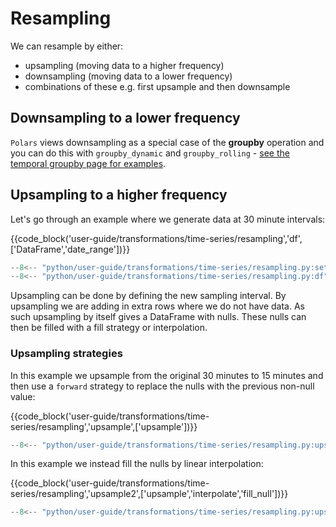 # Resampling

We can resample by either:

- upsampling (moving data to a higher frequency)
- downsampling (moving data to a lower frequency)
- combinations of these e.g. first upsample and then downsample

## Downsampling to a lower frequency

`Polars` views downsampling as a special case of the **groupby** operation and you can do this with `groupby_dynamic` and `groupby_rolling` - [see the temporal groupby page for examples](rolling.md).

## Upsampling to a higher frequency

Let's go through an example where we generate data at 30 minute intervals:

{{code_block('user-guide/transformations/time-series/resampling','df',['DataFrame','date_range'])}}

```python exec="on" result="text" session="user-guide/transformations/ts/resampling"
--8<-- "python/user-guide/transformations/time-series/resampling.py:setup"
--8<-- "python/user-guide/transformations/time-series/resampling.py:df"
```

Upsampling can be done by defining the new sampling interval. By upsampling we are adding in extra rows where we do not have data. As such upsampling by itself gives a DataFrame with nulls. These nulls can then be filled with a fill strategy or interpolation.

### Upsampling strategies

In this example we upsample from the original 30 minutes to 15 minutes and then use a `forward` strategy to replace the nulls with the previous non-null value:

{{code_block('user-guide/transformations/time-series/resampling','upsample',['upsample'])}}


```python exec="on" result="text" session="user-guide/transformations/ts/resampling"
--8<-- "python/user-guide/transformations/time-series/resampling.py:upsample"
```

In this example we instead fill the nulls by linear interpolation:

{{code_block('user-guide/transformations/time-series/resampling','upsample2',['upsample','interpolate','fill_null'])}}

```python exec="on" result="text" session="user-guide/transformations/ts/resampling"
--8<-- "python/user-guide/transformations/time-series/resampling.py:upsample2"
```